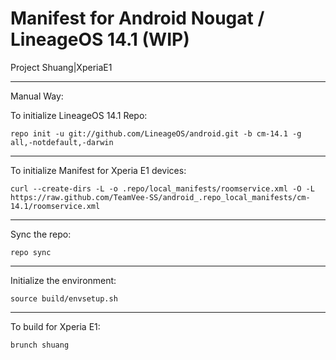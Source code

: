 Manifest for Android Nougat / LineageOS 14.1 (WIP)
====================================
Project Shuang|XperiaE1

---

Manual Way:

To initialize LineageOS 14.1 Repo:

    repo init -u git://github.com/LineageOS/android.git -b cm-14.1 -g all,-notdefault,-darwin

---

To initialize Manifest for Xperia E1 devices:

    curl --create-dirs -L -o .repo/local_manifests/roomservice.xml -O -L https://raw.github.com/TeamVee-SS/android_.repo_local_manifests/cm-14.1/roomservice.xml

---

Sync the repo:

    repo sync

---

Initialize the environment:

    source build/envsetup.sh

---

To build for Xperia E1:

    brunch shuang

